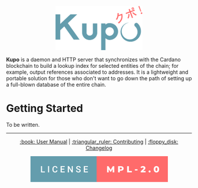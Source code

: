 <p align="center">
  <img src=".github/kupo.png" height=120 />
</p>

**Kupo** is a daemon and HTTP server that synchronizes with the Cardano blockchain to build a lookup index for selected entities of the chain; for example, output references associated to addresses. It is a lightweight and portable solution for those who don't want to go down the path of setting up a full-blown database of the entire chain.

# Getting Started

To be written.

---

<p align="center">
  <a href="https://cardanosolutions.github.io/kupo">:book: User Manual</a>
  |
  <a href="CONTRIBUTING.md">:triangular_ruler: Contributing</a>
  |
  <a href="CHANGELOG.md">:floppy_disk: Changelog</a>
</p>

<p align="center"><a href="https://github.com/cardanosolutions/kupo/blob/master/LICENSE"><img src=".github/license.svg" alt="license=MPL-2.0" /></a></p>
